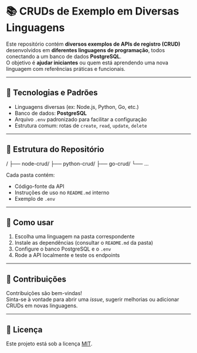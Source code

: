# 📚 CRUDs de Exemplo em Diversas Linguagens

Este repositório contém **diversos exemplos de APIs de registro (CRUD)** desenvolvidos em **diferentes linguagens de programação**, todos conectando a um banco de dados **PostgreSQL**.  
O objetivo é **ajudar iniciantes** ou quem está aprendendo uma nova linguagem com referências práticas e funcionais.

---

## 🚀 Tecnologias e Padrões

- Linguagens diversas (ex: Node.js, Python, Go, etc.)
- Banco de dados: **PostgreSQL**
- Arquivo `.env` padronizado para facilitar a configuração
- Estrutura comum: rotas de `create`, `read`, `update`, `delete`

---

## 📂 Estrutura do Repositório
/
├── node-crud/
├── python-crud/
├── go-crud/
└── ...

Cada pasta contém:
- Código-fonte da API
- Instruções de uso no `README.md` interno
- Exemplo de `.env`

---

## 🧪 Como usar

1. Escolha uma linguagem na pasta correspondente
2. Instale as dependências (consultar o `README.md` da pasta)
3. Configure o banco PostgreSQL e o `.env`
4. Rode a API localmente e teste os endpoints

---

## 🤝 Contribuições

Contribuições são bem-vindas!  
Sinta-se à vontade para abrir uma _issue_, sugerir melhorias ou adicionar CRUDs em novas linguagens.

---

## 📄 Licença

Este projeto está sob a licença [MIT](LICENSE).
